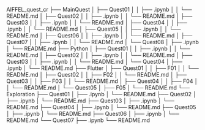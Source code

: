 AIFFEL_quest_cr
├── MainQuest
│   ├── Quest01
│   │   ├── .ipynb
│   │   └── README.md
│   ├── Quest02
│   │   ├── .ipynb
│   │   └── README.md
│   ├── Quest03
│   │   ├── .ipynb
│   │   └── README.md
│   ├── Quest04
│   │   ├── .ipynb
│   │   └── README.md
│   ├── Quest05
│   │   ├── .ipynb
│   │   └── README.md
│   ├── Quest06
│   │   ├── .ipynb
│   │   └── README.md
│   ├── Quest07
│   │   ├── .ipynb
│   │   └── README.md
│   └── Quest08
│       ├── .ipynb
│       └── README.md
├── Python
│   ├── Quest01
│   │   ├── .ipynb
│   │   └── README.md
│   ├── Quest02
│   │   ├── .ipynb
│   │   └── README.md
│   ├── Quest03
│   │   ├── .ipynb
│   │   └── README.md
│   └── Quest04
│       ├── .ipynb
│       └── README.md
├── Flutter
│   ├── Quest01
│   │   ├── F01
│   │   └── README.md
│   ├── Quest02
│   │   ├── F02
│   │   └── README.md
│   ├── Quest03
│   │   ├── F03
│   │   └── README.md
│   ├── Quest04
│   │   ├── F04
│   │   └── README.md
│   └── Quest05
│       ├── F05
│       └── README.md
└── Exploration
    ├── Quest01
    │   ├── .ipynb
    │   └── README.md
    ├── Quest02
    │   ├── .ipynb
    │   └── README.md
    ├── Quest03
    │   ├── .ipynb
    │   └── README.md
    ├── Quest04
    │   ├── .ipynb
    │   └── README.md
    ├── Quest05
    │   ├── .ipynb
    │   └── README.md
    ├── Quest06
    │   ├── .ipynb
    │   └── README.md
    └── Quest07
        ├── .ipynb
        └── README.md
